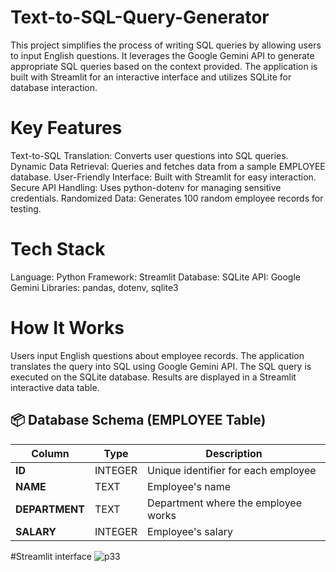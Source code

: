 # Text-to-SQL-Query-Generator
This project simplifies the process of writing SQL queries by allowing users to input English questions. It leverages the Google Gemini API to generate appropriate SQL queries based on the context provided. The application is built with Streamlit for an interactive interface and utilizes SQLite for database interaction.

# Key Features
Text-to-SQL Translation: Converts user questions into SQL queries.
Dynamic Data Retrieval: Queries and fetches data from a sample EMPLOYEE database.
User-Friendly Interface: Built with Streamlit for easy interaction.
Secure API Handling: Uses python-dotenv for managing sensitive credentials.
Randomized Data: Generates 100 random employee records for testing.

# Tech Stack
Language: Python
Framework: Streamlit
Database: SQLite
API: Google Gemini
Libraries: pandas, dotenv, sqlite3

# How It Works
Users input English questions about employee records.
The application translates the query into SQL using Google Gemini API.
The SQL query is executed on the SQLite database.
Results are displayed in a Streamlit interactive data table.

## 📦 Database Schema (EMPLOYEE Table)

| **Column**    | **Type**    | **Description**                                   |
|---------------|------------|---------------------------------------------------|
| **ID**        | INTEGER     | Unique identifier for each employee               |
| **NAME**      | TEXT        | Employee's name                                   |
| **DEPARTMENT**| TEXT        | Department where the employee works               |
| **SALARY**    | INTEGER     | Employee's salary                                 |


#Streamlit interface
![p33](https://github.com/user-attachments/assets/8c4f4458-2557-4375-b927-0670db845690)

